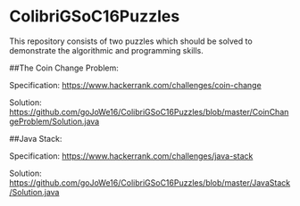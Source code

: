 # ColibriGSoC16Puzzles
This repository consists of two puzzles which should be solved to demonstrate the algorithmic and programming skills. 

##The Coin Change Problem:

Specification:  https://www.hackerrank.com/challenges/coin-change  

Solution:       https://github.com/goJoWe16/ColibriGSoC16Puzzles/blob/master/CoinChangeProblem/Solution.java

##Java Stack:

Specification:  https://www.hackerrank.com/challenges/java-stack

Solution:       https://github.com/goJoWe16/ColibriGSoC16Puzzles/blob/master/JavaStack/Solution.java
